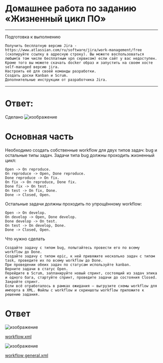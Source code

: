 # Домашнее  работа по заданию  «Жизненный цикл ПО»
----

Подготовка к выполнению

    Получить бесплатную версию Jira - https://www.atlassian.com/ru/software/jira/work-management/free (скопируйте ссылку в адресную строку). Вы можете воспользоваться любым(в том числе бесплатным vpn сервисом) если сайт у вас недоступен. Кроме того вы можете скачать docker образ и запустить на своем хосте self-managed версию jira.
    Настроить её для своей команды разработки.
    Создать доски Kanban и Scrum.
    Дополнительные инструкции от разработчика Jira.
----

# Ответ:
Сделано 
![изображение](https://github.com/Vadim-Nazarov/netologi/assets/107613708/5191d50c-25e8-4818-bc4d-bdf9ddc6fca5)

# Основная часть

Необходимо создать собственные workflow для двух типов задач: bug и остальные типы задач. Задачи типа bug должны проходить жизненный цикл:

    Open -> On reproduce.
    On reproduce -> Open, Done reproduce.
    Done reproduce -> On fix.
    On fix -> On reproduce, Done fix.
    Done fix -> On test.
    On test -> On fix, Done.
    Done -> Closed, Open.

Остальные задачи должны проходить по упрощённому workflow:

    Open -> On develop.
    On develop -> Open, Done develop.
    Done develop -> On test.
    On test -> On develop, Done.
    Done -> Closed, Open.

Что нужно сделать

    Создайте задачу с типом bug, попытайтесь провести его по всему workflow до Done.
    Создайте задачу с типом epic, к ней привяжите несколько задач с типом task, проведите их по всему workflow до Done.
    При проведении обеих задач по статусам используйте kanban.
    Верните задачи в статус Open.
    Перейдите в Scrum, запланируйте новый спринт, состоящий из задач эпика и одного бага, стартуйте спринт, проведите задачи до состояния Closed. Закройте спринт.
    Если всё отработалось в рамках ожидания — выгрузите схемы workflow для импорта в XML. Файлы с workflow и скриншоты workflow приложите к решению задания.

# Ответ

![изображение](https://github.com/Vadim-Nazarov/netologi/assets/107613708/d63c79db-dbb8-4a88-b924-0a9ab2b7844f)


[workflow.xml](https://github.com/Vadim-Nazarov/netologi/blob/main/ans/09%20-%20jira/workflow.xml)


![изображение](https://github.com/Vadim-Nazarov/netologi/assets/107613708/0a5bb972-3f0a-45cb-9b3d-900a82569289)


[workflow general.xml](https://github.com/Vadim-Nazarov/netologi/blob/main/ans/09%20-%20jira/workflow%20general.xml)


